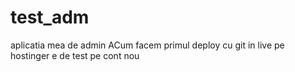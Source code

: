 # test_adm
aplicatia mea de admin
ACum facem primul deploy cu git in live pe hostinger
e de test 
pe cont nou
